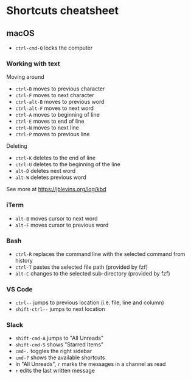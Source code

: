 # Shortcuts cheatsheet

## macOS

- `ctrl-cmd-Q` locks the computer

### Working with text

Moving around

- `ctrl-B` moves to previous character
- `ctrl-F` moves to next character
- `ctrl-alt-B` moves to previous word
- `ctrl-alt-F` moves to next word
- `ctrl-A` moves to beginning of line
- `ctrl-E` moves to end of line
- `ctrl-N` moves to next line
- `ctrl-P` moves to previous line

Deleting

- `ctrl-K` deletes to the end of line
- `ctrl-U` deletes to the beginning of the line
- `alt-D` deletes next word
- `alt-W` deletes previous word

See more at https://jblevins.org/log/kbd

### iTerm

- `alt-B` moves cursor to next word
- `alt-F` moves cursor to previous word

### Bash

- `ctrl-R` replaces the command line with the selected command from history
- `ctrl-T` pastes the selected file path (provided by fzf)
- `alt-C` changes to the selected sub-directory (provided by fzf)

### VS Code

- `ctrl--` jumps to previous location (i.e. file, line and column)
- `shift-ctrl--` jumps to next location

### Slack

- `shift-cmd-A` jumps to "All Unreads"
- `shift-cmd-S` shows "Starred Items"
- `cmd-.` toggles the right sidebar
- `cmd-?` shows the available shortcuts
- In "All Unreads", `r` marks the messages in a channel as read
- `↑` edits the last written message
